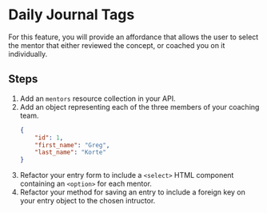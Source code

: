 # Daily Journal Tags

For this feature, you will provide an affordance that allows the user to select the mentor that either reviewed the concept, or coached you on it individually.

## Steps

1. Add an `mentors` resource collection in your API.
1. Add an object representing each of the three members of your coaching team.
    ```json
    {
        "id": 1,
        "first_name": "Greg",
        "last_name": "Korte"
    }
    ```
1. Refactor your entry form to include a `<select>` HTML component containing an `<option>` for each mentor.
1. Refactor your method for saving an entry to include a foreign key on your entry object to the chosen intructor.
